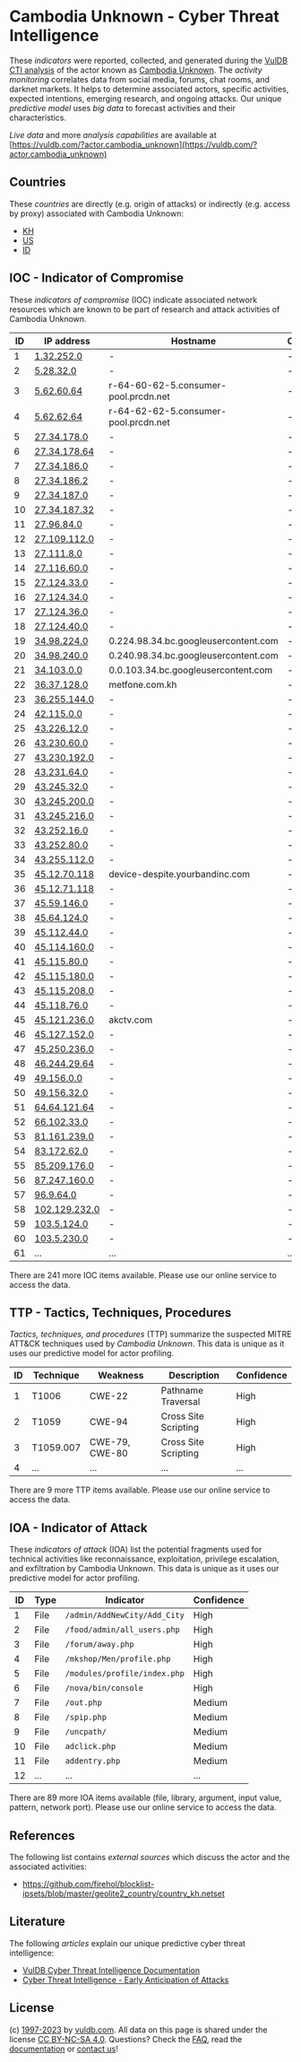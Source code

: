 # Cambodia Unknown - Cyber Threat Intelligence

These _indicators_ were reported, collected, and generated during the [VulDB CTI analysis](https://vuldb.com/?kb.cti) of the actor known as [Cambodia Unknown](https://vuldb.com/?actor.cambodia_unknown). The _activity monitoring_ correlates data from social media, forums, chat rooms, and darknet markets. It helps to determine associated actors, specific activities, expected intentions, emerging research, and ongoing attacks. Our unique _predictive model_ uses _big data_ to forecast activities and their characteristics.

_Live data_ and more _analysis capabilities_ are available at [https://vuldb.com/?actor.cambodia_unknown](https://vuldb.com/?actor.cambodia_unknown)

## Countries

These _countries_ are directly (e.g. origin of attacks) or indirectly (e.g. access by proxy) associated with Cambodia Unknown:

* [KH](https://vuldb.com/?country.kh)
* [US](https://vuldb.com/?country.us)
* [ID](https://vuldb.com/?country.id)

## IOC - Indicator of Compromise

These _indicators of compromise_ (IOC) indicate associated network resources which are known to be part of research and attack activities of Cambodia Unknown.

ID | IP address | Hostname | Campaign | Confidence
-- | ---------- | -------- | -------- | ----------
1 | [1.32.252.0](https://vuldb.com/?ip.1.32.252.0) | - | - | High
2 | [5.28.32.0](https://vuldb.com/?ip.5.28.32.0) | - | - | High
3 | [5.62.60.64](https://vuldb.com/?ip.5.62.60.64) | r-64-60-62-5.consumer-pool.prcdn.net | - | High
4 | [5.62.62.64](https://vuldb.com/?ip.5.62.62.64) | r-64-62-62-5.consumer-pool.prcdn.net | - | High
5 | [27.34.178.0](https://vuldb.com/?ip.27.34.178.0) | - | - | High
6 | [27.34.178.64](https://vuldb.com/?ip.27.34.178.64) | - | - | High
7 | [27.34.186.0](https://vuldb.com/?ip.27.34.186.0) | - | - | High
8 | [27.34.186.2](https://vuldb.com/?ip.27.34.186.2) | - | - | High
9 | [27.34.187.0](https://vuldb.com/?ip.27.34.187.0) | - | - | High
10 | [27.34.187.32](https://vuldb.com/?ip.27.34.187.32) | - | - | High
11 | [27.96.84.0](https://vuldb.com/?ip.27.96.84.0) | - | - | High
12 | [27.109.112.0](https://vuldb.com/?ip.27.109.112.0) | - | - | High
13 | [27.111.8.0](https://vuldb.com/?ip.27.111.8.0) | - | - | High
14 | [27.116.60.0](https://vuldb.com/?ip.27.116.60.0) | - | - | High
15 | [27.124.33.0](https://vuldb.com/?ip.27.124.33.0) | - | - | High
16 | [27.124.34.0](https://vuldb.com/?ip.27.124.34.0) | - | - | High
17 | [27.124.36.0](https://vuldb.com/?ip.27.124.36.0) | - | - | High
18 | [27.124.40.0](https://vuldb.com/?ip.27.124.40.0) | - | - | High
19 | [34.98.224.0](https://vuldb.com/?ip.34.98.224.0) | 0.224.98.34.bc.googleusercontent.com | - | Medium
20 | [34.98.240.0](https://vuldb.com/?ip.34.98.240.0) | 0.240.98.34.bc.googleusercontent.com | - | Medium
21 | [34.103.0.0](https://vuldb.com/?ip.34.103.0.0) | 0.0.103.34.bc.googleusercontent.com | - | Medium
22 | [36.37.128.0](https://vuldb.com/?ip.36.37.128.0) | metfone.com.kh | - | High
23 | [36.255.144.0](https://vuldb.com/?ip.36.255.144.0) | - | - | High
24 | [42.115.0.0](https://vuldb.com/?ip.42.115.0.0) | - | - | High
25 | [43.226.12.0](https://vuldb.com/?ip.43.226.12.0) | - | - | High
26 | [43.230.60.0](https://vuldb.com/?ip.43.230.60.0) | - | - | High
27 | [43.230.192.0](https://vuldb.com/?ip.43.230.192.0) | - | - | High
28 | [43.231.64.0](https://vuldb.com/?ip.43.231.64.0) | - | - | High
29 | [43.245.32.0](https://vuldb.com/?ip.43.245.32.0) | - | - | High
30 | [43.245.200.0](https://vuldb.com/?ip.43.245.200.0) | - | - | High
31 | [43.245.216.0](https://vuldb.com/?ip.43.245.216.0) | - | - | High
32 | [43.252.16.0](https://vuldb.com/?ip.43.252.16.0) | - | - | High
33 | [43.252.80.0](https://vuldb.com/?ip.43.252.80.0) | - | - | High
34 | [43.255.112.0](https://vuldb.com/?ip.43.255.112.0) | - | - | High
35 | [45.12.70.118](https://vuldb.com/?ip.45.12.70.118) | device-despite.yourbandinc.com | - | High
36 | [45.12.71.118](https://vuldb.com/?ip.45.12.71.118) | - | - | High
37 | [45.59.146.0](https://vuldb.com/?ip.45.59.146.0) | - | - | High
38 | [45.64.124.0](https://vuldb.com/?ip.45.64.124.0) | - | - | High
39 | [45.112.44.0](https://vuldb.com/?ip.45.112.44.0) | - | - | High
40 | [45.114.160.0](https://vuldb.com/?ip.45.114.160.0) | - | - | High
41 | [45.115.80.0](https://vuldb.com/?ip.45.115.80.0) | - | - | High
42 | [45.115.180.0](https://vuldb.com/?ip.45.115.180.0) | - | - | High
43 | [45.115.208.0](https://vuldb.com/?ip.45.115.208.0) | - | - | High
44 | [45.118.76.0](https://vuldb.com/?ip.45.118.76.0) | - | - | High
45 | [45.121.236.0](https://vuldb.com/?ip.45.121.236.0) | akctv.com | - | High
46 | [45.127.152.0](https://vuldb.com/?ip.45.127.152.0) | - | - | High
47 | [45.250.236.0](https://vuldb.com/?ip.45.250.236.0) | - | - | High
48 | [46.244.29.64](https://vuldb.com/?ip.46.244.29.64) | - | - | High
49 | [49.156.0.0](https://vuldb.com/?ip.49.156.0.0) | - | - | High
50 | [49.156.32.0](https://vuldb.com/?ip.49.156.32.0) | - | - | High
51 | [64.64.121.64](https://vuldb.com/?ip.64.64.121.64) | - | - | High
52 | [66.102.33.0](https://vuldb.com/?ip.66.102.33.0) | - | - | High
53 | [81.161.239.0](https://vuldb.com/?ip.81.161.239.0) | - | - | High
54 | [83.172.62.0](https://vuldb.com/?ip.83.172.62.0) | - | - | High
55 | [85.209.176.0](https://vuldb.com/?ip.85.209.176.0) | - | - | High
56 | [87.247.160.0](https://vuldb.com/?ip.87.247.160.0) | - | - | High
57 | [96.9.64.0](https://vuldb.com/?ip.96.9.64.0) | - | - | High
58 | [102.129.232.0](https://vuldb.com/?ip.102.129.232.0) | - | - | High
59 | [103.5.124.0](https://vuldb.com/?ip.103.5.124.0) | - | - | High
60 | [103.5.230.0](https://vuldb.com/?ip.103.5.230.0) | - | - | High
61 | ... | ... | ... | ...

There are 241 more IOC items available. Please use our online service to access the data.

## TTP - Tactics, Techniques, Procedures

_Tactics, techniques, and procedures_ (TTP) summarize the suspected MITRE ATT&CK techniques used by _Cambodia Unknown_. This data is unique as it uses our predictive model for actor profiling.

ID | Technique | Weakness | Description | Confidence
-- | --------- | -------- | ----------- | ----------
1 | T1006 | CWE-22 | Pathname Traversal | High
2 | T1059 | CWE-94 | Cross Site Scripting | High
3 | T1059.007 | CWE-79, CWE-80 | Cross Site Scripting | High
4 | ... | ... | ... | ...

There are 9 more TTP items available. Please use our online service to access the data.

## IOA - Indicator of Attack

These _indicators of attack_ (IOA) list the potential fragments used for technical activities like reconnaissance, exploitation, privilege escalation, and exfiltration by Cambodia Unknown. This data is unique as it uses our predictive model for actor profiling.

ID | Type | Indicator | Confidence
-- | ---- | --------- | ----------
1 | File | `/admin/AddNewCity/Add_City` | High
2 | File | `/food/admin/all_users.php` | High
3 | File | `/forum/away.php` | High
4 | File | `/mkshop/Men/profile.php` | High
5 | File | `/modules/profile/index.php` | High
6 | File | `/nova/bin/console` | High
7 | File | `/out.php` | Medium
8 | File | `/spip.php` | Medium
9 | File | `/uncpath/` | Medium
10 | File | `adclick.php` | Medium
11 | File | `addentry.php` | Medium
12 | ... | ... | ...

There are 89 more IOA items available (file, library, argument, input value, pattern, network port). Please use our online service to access the data.

## References

The following list contains _external sources_ which discuss the actor and the associated activities:

* https://github.com/firehol/blocklist-ipsets/blob/master/geolite2_country/country_kh.netset

## Literature

The following _articles_ explain our unique predictive cyber threat intelligence:

* [VulDB Cyber Threat Intelligence Documentation](https://vuldb.com/?kb.cti)
* [Cyber Threat Intelligence - Early Anticipation of Attacks](https://www.scip.ch/en/?labs.20201022)

## License

(c) [1997-2023](https://vuldb.com/?kb.changelog) by [vuldb.com](https://vuldb.com/?kb.about). All data on this page is shared under the license [CC BY-NC-SA 4.0](https://creativecommons.org/licenses/by-nc-sa/4.0/). Questions? Check the [FAQ](https://vuldb.com/?kb.faq), read the [documentation](https://vuldb.com/?kb) or [contact us](https://vuldb.com/?contact)!
